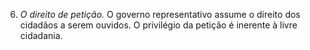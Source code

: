 ﻿6. *O direito de petição.* O governo representativo assume o direito dos cidadãos a  serem ouvidos. O privilégio da petição é inerente à livre cidadania.